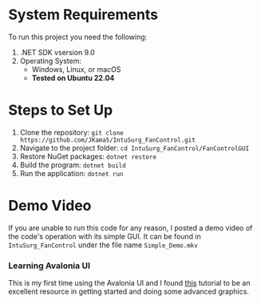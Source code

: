 # System Requirements
To run this project you need the following:

1. .NET SDK vsersion 9.0
2. Operating System:
   - Windows, Linux, or macOS 
   - **Tested on Ubuntu 22.04**

# Steps to Set Up
1. Clone the repository: `git clone https://github.com/JKama5/IntuSurg_FanControl.git`
2. Navigate to the project folder: `cd IntuSurg_FanControl/FanControlGUI`
3. Restore NuGet packages: `dotnet restore` 
4. Build the program: `dotnet build`
5. Run the application: `dotnet run`

# Demo Video
If you are unable to run this code for any reason, I posted a demo video of the code's operation with its simple GUI.
It can be found in `IntuSurg_FanControl` under the file name   `Simple_Demo.mkv`


### Learning Avalonia UI
This is my first time using the Avalonia UI and I found [this](https://docs.avaloniaui.net/docs/overview/what-is-avalonia) tutorial to be an excellent resource in getting started and doing some advanced graphics.
